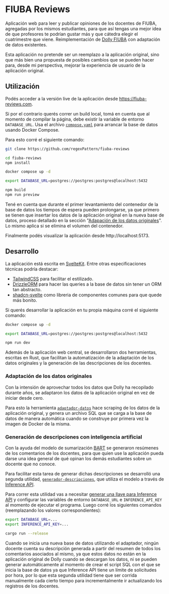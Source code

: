 # FIUBA Reviews

Aplicación web para leer y publicar opiniones de los docentes de FIUBA, agregadas por los mismos estudiantes, para que así tengas una mejor idea de que profesores te podrían gustar más y que cátedra elegir el cuatrimestre que viene. Reimplementación de [Dolly FIUBA](https://dollyfiuba.com) con adaptación de datos existentes.

Esta aplicación no pretende ser un reemplazo a la aplicación original, sino que más bien una propuesta de posibles cambios que se pueden hacer para, desde mi perspectiva, mejorar la experiencia de usuario de la aplicación original.

## Utilización

Podés acceder a la versión live de la aplicación desde https://fiuba-reviews.com.

Si por el contrario querés correr un build local, tomá en cuenta que al momento de compilar la página, debe existir la variable de entorno `DATABASE_URL`. Usa el archivo [`compose.yaml`](https://github.com/regexPattern/fiuba-reviews/blob/main/compose.yaml) para arrancar la base de datos usando Docker Compose.

Para esto corré el siguiente comando:

```bash
git clone https://github.com/regexPattern/fiuba-reviews

cd fiuba-reviews
npm install

docker compose up -d

export DATABASE_URL=postgres://postgres:postgres@localhost:5432

npm build
npm run preview
```

Tené en cuenta que durante el primer levantamiento del contenedor de la base de datos los tiempos de espera pueden prolongarse, ya que primero se tienen que insertar los datos de la aplicación original en la nueva base de datos, proceso detallado en la sección "[Adapación de los datos originales](https://github.com/regexPattern/fiuba-reviews/tree/main#adaptación-de-los-datos-originales)". Lo mismo aplica si se elimina el volumen del contenedor.

Finalmente podés visualizar la aplicación desde http://localhost:5173.

## Desarrollo

La aplicación está escrita en [SvelteKit](https://kit.svelte.dev/). Entre otras especificaciones técnicas podría destacar:

- [TailwindCSS](https://tailwindcss.com/) para facilitar el estilizado.
- [DrizzleORM](https://orm.drizzle.team/) para hacer las queries a la base de datos sin tener un ORM tan abstracto.
- [shadcn-svelte](https://www.shadcn-svelte.com/) como libreria de componentes comunes para que quede más bonito.

Si querés desarrollar la aplicación en tu propia máquina corré el siguiente comando:

```bash
docker compose up -d

export DATABASE_URL=postgres://postgres:postgres@localhost:5432

npm run dev
```

Además de la aplicación web central, se desarrollaron dos herramientas, escritas en Rust, que facilitan la automatización de la adaptación de los datos originales y la generación de las descripciones de los docentes.

### Adaptación de los datos originales

Con la intensión de aprovechar todos los datos que Dolly ha recopilado durante años, se adaptaron los datos de la aplicación original en vez de iniciar desde cero.

Para esto la herramienta [`adaptador-datos`](https://github.com/regexPattern/fiuba-reviews/tree/main/crates/adaptador-datos) hace scraping de los datos de la aplicación original, y genera un archivo SQL que se carga a la base de datos de manera automática cuando se construye por primera vez la imagen de Docker de la misma.

### Generación de descripciones con inteligencia artificial

Con la ayuda del modelo de sumarización [BART](https://huggingface.co/facebook/bart-large-cnn) se generaron resúmenes de los comentarios de los docentes, para que quien use la aplicación pueda darse una idea general de qué opinan los demás estudiantes sobre un docente que no conoce.

Para facilitar esta tarea de generar dichas descripciones se desarrolló una segunda utilidad, [`generador-descripciones`](https://github.com/regexPattern/fiuba-reviews/tree/main/crates/generador-descripciones), que utiliza el modelo a través de [Inference API](https://huggingface.co/inference-api).

Para correr esta utilidad vas a necesitar [generar una llave para Inference API](https://huggingface.co/docs/api-inference/quicktour) y configurar las variables de entorno `DATABASE_URL` e `INFERENCE_API_KEY` al momento de ejecutar el programa. Luego corré los siguientes comandos (reemplazando los valores correspondientes):

```bash
export DATABASE_URL=...
export INFERENCE_API_KEY=...

cargo run --release
```

Cuando se inicia una nueva base de datos utilizando el adaptador, ningún docente cuenta su descripción generada a partir del resumen de todos los comentarios asociados al mismo, ya que estos datos no están en la aplicación original de Dolly cuando se descargan los datos, ni se pueden generar automáticamente al momento de crear el script SQL con el que se inicia la base de datos ya que Inference API tiene un límite de solicitudes por hora, por lo que esta segunda utilidad tiene que ser corrida manualmente cada cierto tiempo para incrementalmente ir actualizando los registros de los docentes.
